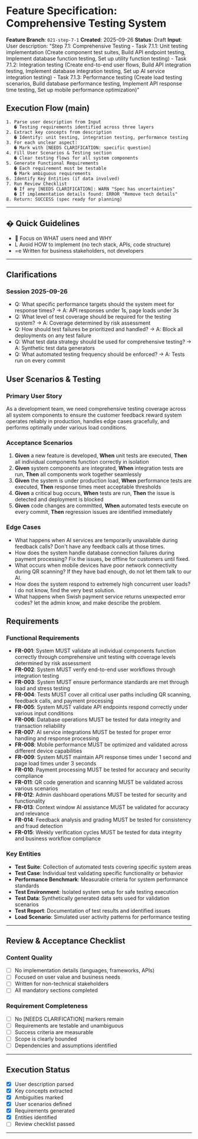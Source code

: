 # Feature Specification: Comprehensive Testing System

**Feature Branch**: `021-step-7-1` **Created**: 2025-09-26 **Status**: Draft
**Input**: User description: "Step 7.1: Comprehensive Testing - Task 7.1.1: Unit
testing implementation (Create component test suites, Build API endpoint
testing, Implement database function testing, Set up utility function testing) -
Task 7.1.2: Integration testing (Create end-to-end user flows, Build API
integration testing, Implement database integration testing, Set up AI service
integration testing) - Task 7.1.3: Performance testing (Create load testing
scenarios, Build database performance testing, Implement API response time
testing, Set up mobile performance optimization)"

## Execution Flow (main)

```
1. Parse user description from Input
   � Testing requirements identified across three layers
2. Extract key concepts from description
   � Identify: unit testing, integration testing, performance testing
3. For each unclear aspect:
   � Mark with [NEEDS CLARIFICATION: specific question]
4. Fill User Scenarios & Testing section
   � Clear testing flows for all system components
5. Generate Functional Requirements
   � Each requirement must be testable
   � Mark ambiguous requirements
6. Identify Key Entities (if data involved)
7. Run Review Checklist
   � If any [NEEDS CLARIFICATION]: WARN "Spec has uncertainties"
   � If implementation details found: ERROR "Remove tech details"
8. Return: SUCCESS (spec ready for planning)
```

---

## � Quick Guidelines

-  Focus on WHAT users need and WHY
- L Avoid HOW to implement (no tech stack, APIs, code structure)
- =e Written for business stakeholders, not developers

---

## Clarifications

### Session 2025-09-26
- Q: What specific performance targets should the system meet for response times? → A: API responses under 1s, page loads under 3s
- Q: What level of test coverage should be required for the testing system? → A: Coverage determined by risk assessment
- Q: How should test failures be prioritized and handled? → A: Block all deployments on any test failure
- Q: What test data strategy should be used for comprehensive testing? → A: Synthetic test data generators
- Q: What automated testing frequency should be enforced? → A: Tests run on every commit

## User Scenarios & Testing

### Primary User Story

As a development team, we need comprehensive testing coverage across all system
components to ensure the customer feedback reward system operates reliably in
production, handles edge cases gracefully, and performs optimally under various
load conditions.

### Acceptance Scenarios

1. **Given** a new feature is developed, **When** unit tests are executed,
   **Then** all individual components function correctly in isolation
2. **Given** system components are integrated, **When** integration tests are
   run, **Then** all components work together seamlessly
3. **Given** the system is under production load, **When** performance tests are
   executed, **Then** response times meet acceptable thresholds
4. **Given** a critical bug occurs, **When** tests are run, **Then** the issue is detected and deployment is blocked
5. **Given** code changes are committed, **When** automated tests execute on every commit, **Then** regression issues are identified immediately

### Edge Cases

- What happens when AI services are temporarily unavailable during feedback
  calls? Don't have any feedback calls at those times.
- How does the system handle database connection failures during payment
  processing? Fix the issues, be offline for customers until fixed.
- What occurs when mobile devices have poor network connectivity during QR
  scanning? If they have bad enough, do not let them talk to our AI.
- How does the system respond to extremely high concurrent user loads? I do not
  know, find the very best solution.
- What happens when Swish payment service returns unexpected error codes? let
  the admin know, and make describe the problem.

## Requirements

### Functional Requirements

- **FR-001**: System MUST validate all individual components function correctly through comprehensive unit testing with coverage levels determined by risk assessment
- **FR-002**: System MUST verify end-to-end user workflows through integration
  testing
- **FR-003**: System MUST ensure performance standards are met through load and
  stress testing
- **FR-004**: Tests MUST cover all critical user paths including QR scanning,
  feedback calls, and payment processing
- **FR-005**: System MUST validate API endpoints respond correctly under various
  input conditions
- **FR-006**: Database operations MUST be tested for data integrity and
  transaction reliability
- **FR-007**: AI service integrations MUST be tested for proper error handling
  and response processing
- **FR-008**: Mobile performance MUST be optimized and validated across
  different device capabilities
- **FR-009**: System MUST maintain API response times under 1 second and page load times under 3 seconds
- **FR-010**: Payment processing MUST be tested for accuracy and security
  compliance
- **FR-011**: QR code generation and scanning MUST be validated across various
  scenarios
- **FR-012**: Admin dashboard operations MUST be tested for security and
  functionality
- **FR-013**: Context window AI assistance MUST be validated for accuracy and
  relevance
- **FR-014**: Feedback analysis and grading MUST be tested for consistency and
  fraud detection
- **FR-015**: Weekly verification cycles MUST be tested for data integrity and
  business workflow compliance

### Key Entities

- **Test Suite**: Collection of automated tests covering specific system areas
- **Test Case**: Individual test validating specific functionality or behavior
- **Performance Benchmark**: Measurable criteria for system performance
  standards
- **Test Environment**: Isolated system setup for safe testing execution
- **Test Data**: Synthetically generated data sets used for validation scenarios
- **Test Report**: Documentation of test results and identified issues
- **Load Scenario**: Simulated user activity patterns for performance testing

---

## Review & Acceptance Checklist

### Content Quality

- [ ] No implementation details (languages, frameworks, APIs)
- [ ] Focused on user value and business needs
- [ ] Written for non-technical stakeholders
- [ ] All mandatory sections completed

### Requirement Completeness

- [ ] No [NEEDS CLARIFICATION] markers remain
- [ ] Requirements are testable and unambiguous
- [ ] Success criteria are measurable
- [ ] Scope is clearly bounded
- [ ] Dependencies and assumptions identified

---

## Execution Status

- [x] User description parsed
- [x] Key concepts extracted
- [x] Ambiguities marked
- [x] User scenarios defined
- [x] Requirements generated
- [x] Entities identified
- [ ] Review checklist passed

---
